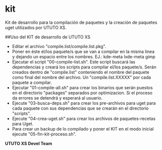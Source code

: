 # kit
Kit de desarrollo para la compilación de paquetes y la creación de paquetes uget utilizados por UTUTO XS.

##Uso del KIT de desarrollo de UTUTO XS

* Editar el archivo "compile.list/compile.list.pkg".
* Poner en éste el/los paquete/s que se van a compilar en la misma linea y dejando un espacio entre los nombres.
  EJ.: kde-meta lxde-meta gimp
* Ejecutar el script "00-compile-list.sh". Este script buscará las dependencias y creará los scripts para compilar
  el/los paquete/s. Serán creados dentro de "compile.list" conteniendo el nombre del paquete como final del nombre
  del archivo. Un "compile.list.XXXXX" por cada paquete a compilar.
* Ejecutar "01-compile-all.sh" para crear los binarios que serán puestos en el directorio "packages"
  separados por optimizacion. Si el proceso da errores se detendrá y esperará al usuario.
* Ejecute "03-busca-deps.sh" para crear los pre-archivos para uget para cada paquete con sus dependencias que 
  se crearán en el directorio "scripts".
* Ejecute "04-crea-uget.sh" para crear los archivos de paquetes-recetas para Uget.
* Para crear un backup de lo compilado y poner el KIT en el modo inicial ejecute "05-fin-kit-proceso.sh".


**UTUTO XS Devel Team**
